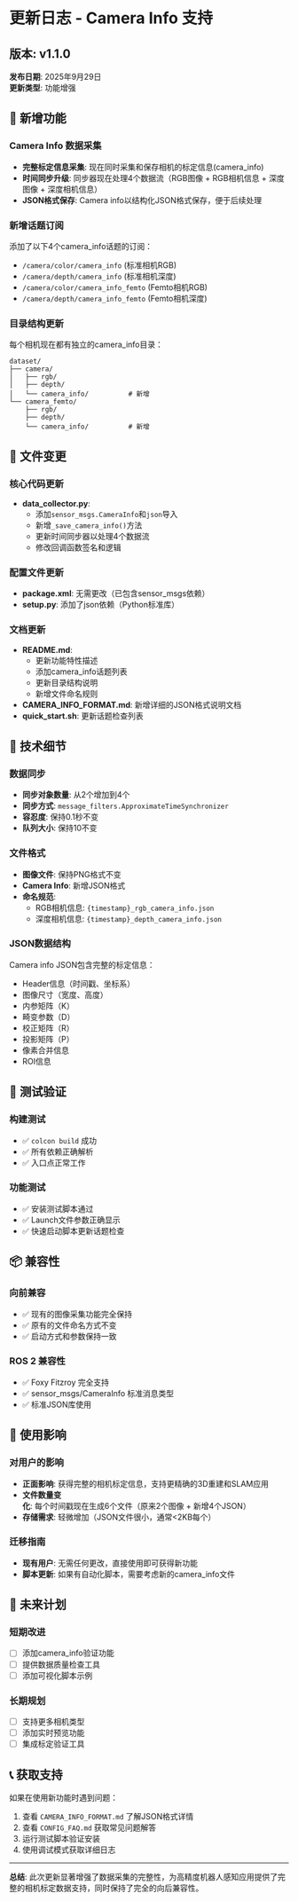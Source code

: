 # 更新日志 - Camera Info 支持

## 版本: v1.1.0
**发布日期**: 2025年9月29日  
**更新类型**: 功能增强

## 🚀 新增功能

### Camera Info 数据采集
- **完整标定信息采集**: 现在同时采集和保存相机的标定信息(camera_info)
- **时间同步升级**: 同步器现在处理4个数据流（RGB图像 + RGB相机信息 + 深度图像 + 深度相机信息）
- **JSON格式保存**: Camera info以结构化JSON格式保存，便于后续处理

### 新增话题订阅
添加了以下4个camera_info话题的订阅：
- `/camera/color/camera_info` (标准相机RGB)
- `/camera/depth/camera_info` (标准相机深度)
- `/camera/color/camera_info_femto` (Femto相机RGB)
- `/camera/depth/camera_info_femto` (Femto相机深度)

### 目录结构更新
每个相机现在都有独立的camera_info目录：
```
dataset/
├── camera/
│   ├── rgb/
│   ├── depth/
│   └── camera_info/          # 新增
└── camera_femto/
    ├── rgb/
    ├── depth/
    └── camera_info/          # 新增
```

## 📝 文件变更

### 核心代码更新
- **data_collector.py**:
  - 添加`sensor_msgs.CameraInfo`和`json`导入
  - 新增`_save_camera_info()`方法
  - 更新时间同步器以处理4个数据流
  - 修改回调函数签名和逻辑

### 配置文件更新
- **package.xml**: 无需更改（已包含sensor_msgs依赖）
- **setup.py**: 添加了json依赖（Python标准库）

### 文档更新
- **README.md**: 
  - 更新功能特性描述
  - 添加camera_info话题列表
  - 更新目录结构说明
  - 新增文件命名规则
- **CAMERA_INFO_FORMAT.md**: 新增详细的JSON格式说明文档
- **quick_start.sh**: 更新话题检查列表

## 🔧 技术细节

### 数据同步
- **同步对象数量**: 从2个增加到4个
- **同步方式**: `message_filters.ApproximateTimeSynchronizer`
- **容忍度**: 保持0.1秒不变
- **队列大小**: 保持10不变

### 文件格式
- **图像文件**: 保持PNG格式不变
- **Camera Info**: 新增JSON格式
- **命名规范**:
  - RGB相机信息: `{timestamp}_rgb_camera_info.json`
  - 深度相机信息: `{timestamp}_depth_camera_info.json`

### JSON数据结构
Camera info JSON包含完整的标定信息：
- Header信息（时间戳、坐标系）
- 图像尺寸（宽度、高度）
- 内参矩阵（K）
- 畸变参数（D）
- 校正矩阵（R）
- 投影矩阵（P）
- 像素合并信息
- ROI信息

## 🧪 测试验证

### 构建测试
- ✅ `colcon build` 成功
- ✅ 所有依赖正确解析
- ✅ 入口点正常工作

### 功能测试
- ✅ 安装测试脚本通过
- ✅ Launch文件参数正确显示
- ✅ 快速启动脚本更新话题检查

## 📦 兼容性

### 向前兼容
- ✅ 现有的图像采集功能完全保持
- ✅ 原有的文件命名方式不变
- ✅ 启动方式和参数保持一致

### ROS 2 兼容性
- ✅ Foxy Fitzroy 完全支持
- ✅ sensor_msgs/CameraInfo 标准消息类型
- ✅ 标准JSON库使用

## 🎯 使用影响

### 对用户的影响
- **正面影响**: 获得完整的相机标定信息，支持更精确的3D重建和SLAM应用
- **文件数量变化**: 每个时间戳现在生成6个文件（原来2个图像 + 新增4个JSON）
- **存储需求**: 轻微增加（JSON文件很小，通常<2KB每个）

### 迁移指南
- **现有用户**: 无需任何更改，直接使用即可获得新功能
- **脚本更新**: 如果有自动化脚本，需要考虑新的camera_info文件

## 🔮 未来计划

### 短期改进
- [ ] 添加camera_info验证功能
- [ ] 提供数据质量检查工具
- [ ] 添加可视化脚本示例

### 长期规划
- [ ] 支持更多相机类型
- [ ] 添加实时预览功能
- [ ] 集成标定验证工具

## 📞 获取支持

如果在使用新功能时遇到问题：
1. 查看 `CAMERA_INFO_FORMAT.md` 了解JSON格式详情
2. 查看 `CONFIG_FAQ.md` 获取常见问题解答
3. 运行测试脚本验证安装
4. 使用调试模式获取详细日志

---

**总结**: 此次更新显著增强了数据采集的完整性，为高精度机器人感知应用提供了完整的相机标定数据支持，同时保持了完全的向后兼容性。